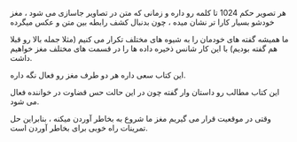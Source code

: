 هر تصویر حکم 1024 تا کلمه رو داره و زمانی که متن در تصاویر جاسازی می شود ، مغز خودشو بسیار کارا تر نشان میده ، چون بدنبال کشف رابطه بین متن و عکس میگرده

ما همیشه گفته های خودمان را به شیوه های مختلف تکرار می کنیم (مثلا جمله بالا رو قبلا هم گفته بودیم) با این کار شانس ذخیره داده ها را در قسمت های مختلف مغز خواهیم داشت.

این کتاب سعی داره هر دو طرف مغز رو فعال نگه داره.

این کتاب مطالب رو داستان وار گفته چون در این حالت حس قضاوت در خواننده فعال می شود.

وقتی در موقعیت قرار می گیریم مغز ما شروع به بخاطر آوردن میکنه ، بنابراین حل تمرینات راه خوبی برای بخاطر آوردن است.

